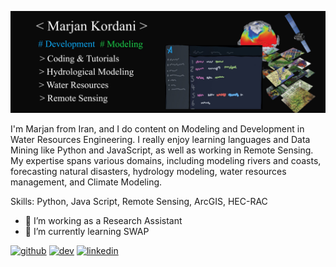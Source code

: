 
![Development and Modeling](https://github.com/marjankordani/marjankordani/blob/main/freeCodeCamp.jpg)

I'm Marjan from Iran, and I do content on Modeling and Development in Water Resources Engineering. I really enjoy learning languages and Data Mining like Python and JavaScript, as well as working in Remote Sensing. My expertise spans various domains, including modeling rivers and coasts, forecasting natural disasters, hydrology modeling, water resources management, and Climate Modeling.

Skills: Python, Java Script, Remote Sensing, ArcGIS, HEC-RAC

- 🔭 I’m working as a Research Assistant 
- 🌱 I’m currently learning SWAP 


[<img src='https://cdn.jsdelivr.net/npm/simple-icons@3.0.1/icons/github.svg' alt='github' height='40'>](https://github.com/marjankordani)  [<img src='https://cdn.jsdelivr.net/npm/simple-icons@3.0.1/icons/dev-dot-to.svg' alt='dev' height='40'>](https://dev.to/marjankordani)  [<img src='https://cdn.jsdelivr.net/npm/simple-icons@3.0.1/icons/linkedin.svg' alt='linkedin' height='40'>](https://www.linkedin.com/in/www.linkedin.com/in/marjan-kordani/)  








